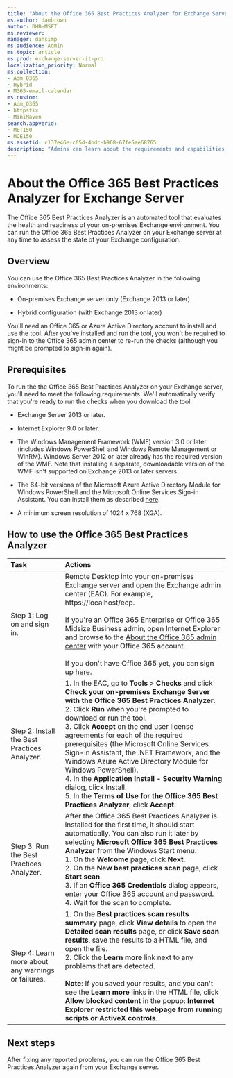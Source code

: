 ```yaml
---
title: "About the Office 365 Best Practices Analyzer for Exchange Server"
ms.author: danbrown
author: DHB-MSFT
ms.reviewer: 
manager: dansimp
ms.audience: Admin
ms.topic: article
ms.prod: exchange-server-it-pro
localization_priority: Normal
ms.collection:
- Adm_O365
- Hybrid
- M365-email-calendar
ms.custom:
- Adm_O365
- httpsfix
- MiniMaven
search.appverid:
- MET150
- MOE150
ms.assetid: c137e46e-c05d-4bdc-b968-67fe5ae68765
description: "Admins can learn about the requirements and capabilities of the BPA for Exchange Server"
---
```


# About the Office 365 Best Practices Analyzer for Exchange Server

The Office 365 Best Practices Analyzer is an automated tool that evaluates the health and readiness of your on-premises Exchange environment. You can run the Office 365 Best Practices Analyzer on your Exchange server at any time to assess the state of your Exchange configuration.

## Overview

You can use the Office 365 Best Practices Analyzer in the following environments:

- On-premises Exchange server only (Exchange 2013 or later)

- Hybrid configuration (with Exchange 2013 or later)

You'll need an Office 365 or Azure Active Directory account to install and use the tool. After you've installed and run the tool, you won't be required to sign-in to the Office 365 admin center to re-run the checks (although you might be prompted to sign-in again).

## Prerequisites

To run the the Office 365 Best Practices Analyzer on your Exchange server, you'll need to meet the following requirements. We'll automatically verify that you're ready to run the checks when you download the tool.

- Exchange Server 2013 or later.

- Internet Explorer 9.0 or later.

- The Windows Management Framework (WMF) version 3.0 or later (includes Windows PowerShell and Windows Remote Management or WinRM). Windows Server 2012 or later already has the required version of the WMF. Note that installing a separate, downloadable version of the WMF isn't supported on Exchange 2013 or later servers.

- The 64-bit versions of the Microsoft Azure Active Directory Module for Windows PowerShell and the Microsoft Online Services Sign-in Assistant. You can install them as described [here](https://docs.microsoft.com/office365/enterprise/powershell/connect-to-office-365-powershell#step-1-install-required-software-1).

- A minimum screen resolution of 1024 x 768 (XGA).

## How to use the Office 365 Best Practices Analyzer

|**Task**|**Actions**|
|:-----|:-----|
|Step 1: Log on and sign in.|Remote Desktop into your on-premises Exchange server and open the Exchange admin center (EAC). For example, https://localhost/ecp. <br/><br/> If you're an Office 365 Enterprise or Office 365 Midsize Business admin, open Internet Explorer and browse to the [About the Office 365 admin center](https://docs.microsoft.com/office365/admin/admin-overview/about-the-admin-center) with your Office 365 account. <br/><br/> If you don't have Office 365 yet, you can sign up [here](https://products.office.com/business/compare-more-office-365-for-business-plans).|
|Step 2: Install the Best Practices Analyzer.|1. In the EAC, go to **Tools** \> **Checks** and click **Check your on-premises Exchange Server with the Office 365 Best Practices Analyzer**. <br/>2. Click **Run** when you're prompted to download or run the tool. <br/>3. Click **Accept** on the end user license agreements for each of the required prerequisites (the Microsoft Online Services Sign-in Assistant, the .NET Framework, and the Windows Azure Active Directory Module for Windows PowerShell). <br/>4. In the **Application Install - Security Warning** dialog, click Install. <br/>5. In the **Terms of Use for the Office 365 Best Practices Analyzer**, click **Accept**.|
|Step 3: Run the Best Practices Analyzer.|After the Office 365 Best Practices Analyzer is installed for the first time, it should start automatically. You can also run it later by selecting **Microsoft Office 365 Best Practices Analyzer** from the Windows Start menu. <br/>1. On the **Welcome** page, click **Next**. <br/>2. On the **New best practices scan** page, click **Start scan**. <br/>3. If an **Office 365 Credentials** dialog appears, enter your Office 365 account and password. <br/>4. Wait for the scan to complete.|
Step 4: Learn more about any warnings or failures.|1. On the **Best practices scan results summary** page, click **View details** to open the **Detailed scan results** page, or click **Save scan results**, save the results to a HTML file, and open the file. <br/>2. Click the **Learn more** link next to any problems that are detected. <br/><br/> **Note**: If you saved your results, and you can't see the **Learn more** links in the HTML file, click **Allow blocked content** in the popup: **Internet Explorer restricted this webpage from running scripts or ActiveX controls**.|

## Next steps

After fixing any reported problems, you can run the Office 365 Best Practices Analyzer again from your Exchange server.
